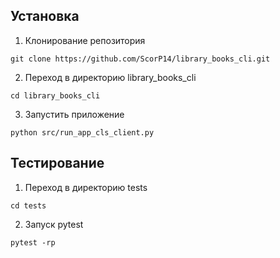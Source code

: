 ## Установка

1. Клонирование репозитория

```git clone https://github.com/ScorP14/library_books_cli.git```

2. Переход в директорию library_books_cli

```cd library_books_cli```

3. Запустить приложение

```python src/run_app_cls_client.py```

## Тестирование
1. Переход в директорию tests

```cd tests```

2. Запуск pytest

```pytest -rp```
